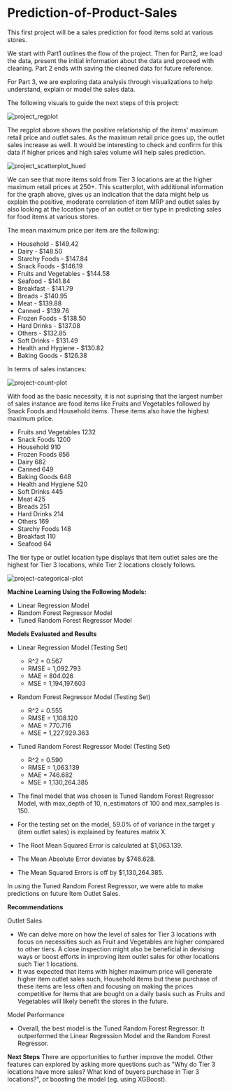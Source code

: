 # Prediction-of-Product-Sales
This first project will be a sales prediction for food items sold at various stores. 

We start with Part1 outlines the flow of the project. Then for Part2, we load the data, present the initial information about the data and proceed with cleaning. Part 2 ends with saving the cleaned data for future reference.

For Part 3, we are exploring data analysis through visualizations to help understand, explain or model the sales data.

The following visuals to guide the next steps of this project:

![project_regplot](https://github.com/eccecarreon/Prediction-of-Product-Sales/assets/153371886/ccbdcaf4-9abe-448f-95c4-df68c842796a)

The regplot above shows the positive relationship of the items' maximum retail price and outlet sales. As the maximum retail price goes up, the outlet sales increase as well. It would be interesting to check and confirm for this data if higher prices and high sales volume will help sales prediction. 

![project_scatterplot_hued](https://github.com/eccecarreon/Prediction-of-Product-Sales/assets/153371886/817f6afe-78a7-43c8-b4ed-889a3f8993f8)

We can see that more items sold from Tier 3 locations are at the higher maximum retail prices at 250+. This scatterplot, with additional information for the graph above, gives us an indication that the data might help us explain the positive, moderate correlation of item MRP and outlet sales by also looking at the location type of an outlet or tier type in predicting sales for food items at various stores. 

The mean maximum price per item are the following:

* Household	- $149.42
* Dairy	- $148.50
* Starchy Foods	- $147.84
* Snack Foods	- $146.19
* Fruits and Vegetables	- $144.58
* Seafood	- $141.84
* Breakfast	- $141.79
* Breads - $140.95
* Meat - $139.88
* Canned - $139.76
* Frozen Foods - $138.50
* Hard Drinks	- $137.08
* Others - $132.85
* Soft Drinks	- $131.49
* Health and Hygiene - $130.82
* Baking Goods - $126.38

In terms of sales instances:

![project-count-plot](https://github.com/eccecarreon/Prediction-of-Product-Sales/assets/153371886/e372413a-886b-4ba1-95d8-b1d112e96855)

With food as the basic necessity, it is not suprising that the largest number of sales instance are food items like Fruits and Vegetables followed by Snack Foods and Household items. These items also have the highest maximum price.

* Fruits and Vegetables    1232
* Snack Foods              1200
* Household                 910
* Frozen Foods              856
* Dairy                     682
* Canned                    649
* Baking Goods              648
* Health and Hygiene        520
* Soft Drinks               445
* Meat                      425
* Breads                    251
* Hard Drinks               214
* Others                    169
* Starchy Foods             148
* Breakfast                 110
* Seafood                    64

The tier type or outlet location type displays that item outlet sales are the highest for Tier 3 locations, while Tier 2 locations closely follows.

![project-categorical-plot](https://github.com/eccecarreon/Prediction-of-Product-Sales/assets/153371886/8361a5c4-41f7-480f-81d4-b2f7eb78f0ed)

**Machine Learning Using the Following Models:**
- Linear Regression Model
- Random Forest Regressor Model
- Tuned Random Forest Regressor Model

**Models Evaluated and Results**

* Linear Regression Model (Testing Set)

  - R^2 = 0.567
  - RMSE = 1,092.793
  - MAE = 804.026
  - MSE = 1,194,197.603
    
* Random Forest Regressor Model (Testing Set)
  - R^2 = 0.555
  - RMSE = 1,108.120
  - MAE = 770.716
  - MSE = 1,227,929.363

* Tuned Random Forest Regressor Model (Testing Set)
  - R^2 = 0.590
  - RMSE = 1,063.139
  - MAE = 746.682
  - MSE = 1,130,264.385

* The final model that was chosen is Tuned Random Forest Regressor Model, with max_depth of 10, n_estimators of 100 and max_samples is 150.
* For the testing set on the model, 59.0% of of variance in the target y (item outlet sales) is explained by features matrix X.
* The Root Mean Squared Error is calculated at $1,063.139.
* The Mean Absolute Error deviates by $746.628.
* The Mean Squared Errors is off by $1,130,264.385.

In using the Tuned Random Forest Regressor, we were able to make predictions on future Item Outlet Sales.

**Recommendations**

Outlet Sales
  - We can delve more on how the level of sales for Tier 3 locations with focus on necessities such as Fruit and Vegetables are higher compared to other tiers. A close inspection might also be beneficial in devising ways or boost efforts in improving item outlet sales for other locations such Tier 1 locations.
  - It was expected that items with higher maximum price will generate higher item outlet sales such, Household items but these purchase of these items are less often and focusing on making the prices competitive for items that are bought on a daily basis such as Fruits and Vegetables will likely benefit the stores in the future.

Model Performance
  - Overall, the best model is the Tuned Random Forest Regressor. It outperformed the Linear Regression Model and the Random Forest Regressor.

**Next Steps**
There are opportunities to further improve the model. Other features can explored by asking more questions such as "Why do Tier 3 locations have more sales? What kind of buyers purchase in Tier 3 locations?", or boosting the model (eg. using XGBoost).


  


